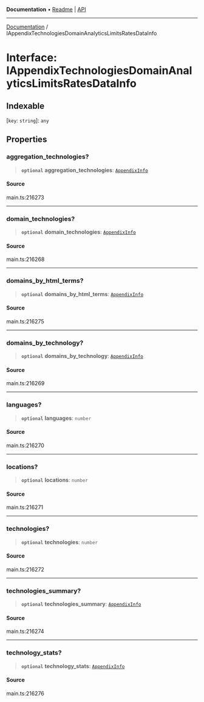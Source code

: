 **Documentation** • [Readme](../README.md) \| [API](../globals.md)

***

[Documentation](../README.md) / IAppendixTechnologiesDomainAnalyticsLimitsRatesDataInfo

# Interface: IAppendixTechnologiesDomainAnalyticsLimitsRatesDataInfo

## Indexable

 \[`key`: `string`\]: `any`

## Properties

### aggregation\_technologies?

> **`optional`** **aggregation\_technologies**: [`AppendixInfo`](../classes/AppendixInfo.md)

#### Source

main.ts:216273

***

### domain\_technologies?

> **`optional`** **domain\_technologies**: [`AppendixInfo`](../classes/AppendixInfo.md)

#### Source

main.ts:216268

***

### domains\_by\_html\_terms?

> **`optional`** **domains\_by\_html\_terms**: [`AppendixInfo`](../classes/AppendixInfo.md)

#### Source

main.ts:216275

***

### domains\_by\_technology?

> **`optional`** **domains\_by\_technology**: [`AppendixInfo`](../classes/AppendixInfo.md)

#### Source

main.ts:216269

***

### languages?

> **`optional`** **languages**: `number`

#### Source

main.ts:216270

***

### locations?

> **`optional`** **locations**: `number`

#### Source

main.ts:216271

***

### technologies?

> **`optional`** **technologies**: `number`

#### Source

main.ts:216272

***

### technologies\_summary?

> **`optional`** **technologies\_summary**: [`AppendixInfo`](../classes/AppendixInfo.md)

#### Source

main.ts:216274

***

### technology\_stats?

> **`optional`** **technology\_stats**: [`AppendixInfo`](../classes/AppendixInfo.md)

#### Source

main.ts:216276
